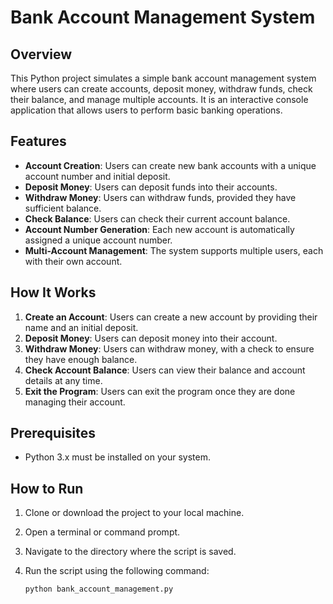 # Bank Account Management System

## Overview

This Python project simulates a simple bank account management system where users can create accounts, deposit money, withdraw funds, check their balance, and manage multiple accounts. It is an interactive console application that allows users to perform basic banking operations.

## Features

- **Account Creation**: Users can create new bank accounts with a unique account number and initial deposit.
- **Deposit Money**: Users can deposit funds into their accounts.
- **Withdraw Money**: Users can withdraw funds, provided they have sufficient balance.
- **Check Balance**: Users can check their current account balance.
- **Account Number Generation**: Each new account is automatically assigned a unique account number.
- **Multi-Account Management**: The system supports multiple users, each with their own account.

## How It Works

1. **Create an Account**: Users can create a new account by providing their name and an initial deposit.
2. **Deposit Money**: Users can deposit money into their account.
3. **Withdraw Money**: Users can withdraw money, with a check to ensure they have enough balance.
4. **Check Account Balance**: Users can view their balance and account details at any time.
5. **Exit the Program**: Users can exit the program once they are done managing their account.

## Prerequisites

- Python 3.x must be installed on your system.

## How to Run

1. Clone or download the project to your local machine.
2. Open a terminal or command prompt.
3. Navigate to the directory where the script is saved.
4. Run the script using the following command:

   ```bash
   python bank_account_management.py
